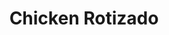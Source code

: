 ---
title: "Chicken Rotizado"
url: /cagayan-de-oro-city/chicken-rotizado-san-pedro-street/
shop: shop
---